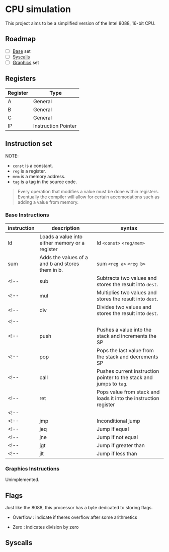 # CPU simulation

This project aims to be a simplified version of the Intel 8088, 16-bit CPU.


## Roadmap

 - [ ] [Base](#Base-Instructions) set
 - [ ] [Syscalls](#Syscalls)
 - [ ] [Graphics](#Graphics-Instructions) set

## Registers

| Register | Type |
| -------- | ---- |
| A        | General |
| B        | General |
| C        | General |
| IP       | Instruction Pointer |

## Instruction set

NOTE:
- `const` is a constant.
- `reg` is a register.
- `mem` is a memory address.
- `tag` is a tag in the source code.

> Every operation that modifies a value must be done within registers.
> Eventually the compiler will allow for certain accomodations such as adding a value from memory.

### Base Instructions

| instruction | description | syntax |
| ----------- | ----------- | ------ |
| ld          | Loads a value into either memory or a register | ld `<const>` `<reg/mem>` |
| sum         | Adds the values of a and b and stores them in b. | sum `<reg a>` `<reg b>` |
<!-- | sub         | Subtracts two values and stores the result into `dest`. | sub `<reg>` `<reg>` `<dest>` | -->
<!-- | mul         | Multiplies two values and stores the result into `dest`. | mul `<reg>` `<reg>` `<dest>` | -->
<!-- | div         | Divides two values and stores the result into `dest`. | div `<reg>` `<reg>` `<dest>` | -->
<!-- |||| -->
<!-- | push        | Pushes a value into the stack and increments the SP | push `<reg/const>` | -->
<!-- | pop         | Pops the last value from the stack and decrements SP | pop `<reg>` | -->
<!-- | call        | Pushes current instruction pointer to the stack and jumps to `tag`. | call `<tag>` | -->
<!-- | ret         | Pops value from stack and loads it into the instruction register | ret | -->
<!-- |||| -->
<!-- | jmp | Inconditional jump | jmp `<dest>` | -->
<!-- | jeq | Jump if equal | jeq `<val>` `<val>` `<dest>` | -->
<!-- | jne | Jump if not equal | jne `<val>` `<val>` `<dest>` | -->
<!-- | jgt | Jump if greater than | jgt `<val>` `<val>` `<dest>` | -->
<!-- | jlt | Jump if less than | jlt `<val>` `<val>` `<dest>` | -->

### Graphics Instructions
Unimplemented.

## Flags

Just like the 8088, this processor has a byte dedicated to storing flags.
<!-- - Carry flag : carry on arithmetic -->
<!-- - Sign       : to indicate whether a value is signed or unsigned -->
- Overflow   : indicate if theres overflow after some arithmetics
<!-- - Parity     : indicates whether a given number is odd or even -->
- Zero       : indicates division by zero

## Syscalls
